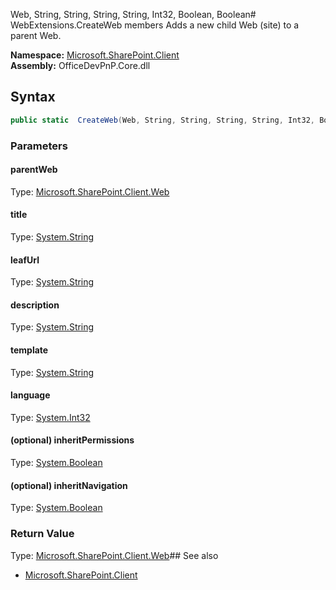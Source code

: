 Web, String, String, String, String, Int32, Boolean, Boolean# WebExtensions.CreateWeb members
Adds a new child Web (site) to a parent Web.  

**Namespace:** [Microsoft.SharePoint.Client](Microsoft.SharePoint.Client.md)  
**Assembly:** OfficeDevPnP.Core.dll  
## Syntax
```C#
public static  CreateWeb(Web, String, String, String, String, Int32, Boolean, Boolean)
```
### Parameters
#### parentWeb
Type: [Microsoft.SharePoint.Client.Web](Microsoft.SharePoint.Client.Web.md) 
#### 
#### title
Type: [System.String](System.String.md) 
#### 
#### leafUrl
Type: [System.String](System.String.md) 
#### 
#### description
Type: [System.String](System.String.md) 
#### 
#### template
Type: [System.String](System.String.md) 
#### 
#### language
Type: [System.Int32](System.Int32.md) 
#### 
#### (optional) inheritPermissions
Type: [System.Boolean](System.Boolean.md) 
#### 
#### (optional) inheritNavigation
Type: [System.Boolean](System.Boolean.md) 
#### 
### Return Value
Type: [Microsoft.SharePoint.Client.Web](Microsoft.SharePoint.Client.Web.md)## See also
- [Microsoft.SharePoint.Client](Microsoft.SharePoint.Client.md)
